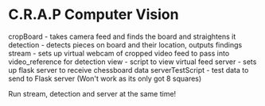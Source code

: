 # C.R.A.P Computer Vision
cropBoard - takes camera feed and finds the board and straightens it 
detection - detects pieces on board and their location, outputs findings
stream - sets up virtual webcam of cropped video feed to pass into video_reference for detection
view - script to view virtual feed
server - sets up flask server to receive chessboard data
serverTestScript - test data to send to Flask server (Won't work as its only got 8 squares)

Run stream, detection and server at the same time!
